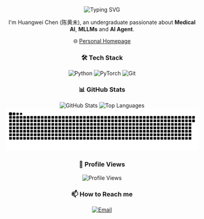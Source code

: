 <div align="center">
  <div>
    <img src="https://readme-typing-svg.demolab.com?font=Monaco&pause=1000&color=19D7E6&center=true&width=435&lines=Hi+there+%F0%9F%91%8B;I'm+Huangwei+Chen" alt="Typing SVG" />
  </div>

  I'm Huangwei Chen (陈黄未), an undergraduate passionate about **Medical AI**, **MLLMs** and **AI Agent**.
  
  🌐 [Personal Homepage](https://huangwei-chen.github.io/)

  ### 🛠️ Tech Stack
  ![Python](https://img.shields.io/badge/Python-3776AB?style=for-the-badge&logo=python&logoColor=white)
  ![PyTorch](https://img.shields.io/badge/PyTorch-EE4C2C?style=for-the-badge&logo=pytorch&logoColor=white)
  ![Git](https://img.shields.io/badge/Git-F05032?style=for-the-badge&logo=git&logoColor=white)

  ### 📊 GitHub Stats
  <div align="center">
    <img height="160px" src="https://github-readme-stats.vercel.app/api?username=HovChen&show_icons=true&theme=transparent" alt="GitHub Stats" />
    <img height="160px" src="https://github-readme-stats.vercel.app/api/top-langs/?username=HovChen&layout=compact&theme=transparent" alt="Top Languages" />
  </div>

  <picture>
    <source srcset="https://raw.githubusercontent.com/HovChen/HovChen/output/github-contribution-grid-snake-dark.svg" media="(prefers-color-scheme: dark)">
    <img src="https://raw.githubusercontent.com/HovChen/HovChen/output/github-contribution-grid-snake.svg" alt="GitHub Contribution Snake">
  </picture>

  ### 👀 Profile Views
  ![Profile Views](https://komarev.com/ghpvc/?username=HovChen&style=for-the-badge&color=blue)

  ### 📫 How to Reach me
  [![Email](https://img.shields.io/badge/Email-D14836?style=for-the-badge&logo=gmail&logoColor=white)](mailto:huangwei_chen@163.com)
</div>
